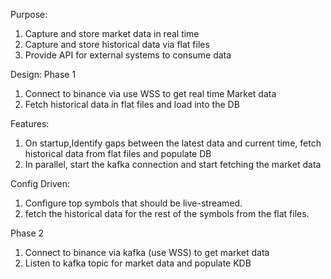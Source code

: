 Purpose:

1. Capture and store market data in real time
2. Capture and store historical data via flat files
3. Provide API for external systems to consume data

Design:
Phase 1
1. Connect to binance via use WSS to get real time Market data
2. Fetch historical data in flat files and load into the DB

Features:
1. On startup,Identify gaps between the latest data and current time, fetch historical data from flat files and populate DB
2. In parallel, start the kafka connection and start fetching the market data

Config Driven:
1. Configure top symbols that should be live-streamed. 
2. fetch the historical data for the rest of the symbols from the flat files.

Phase 2
1. Connect to binance via kafka (use WSS) to get market data
2. Listen to kafka topic for market data and populate KDB

